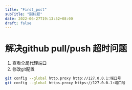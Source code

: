 ```yaml
---
title: "First_post"
subTitle: "副标题"
date: 2022-06-27T19:13:52+08:00
draft: false
---
```

# 解决github pull/push 超时问题
1. 查看全局代理端口
2. 修改git配置

```bash
git config --global http.proxy http://127.0.0.1:端口号
git config --global https.proxy https://127.0.0.1:端口号
```


